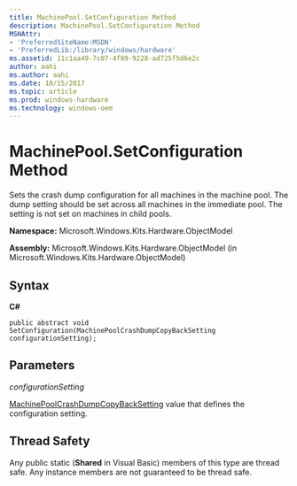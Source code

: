 ```yaml
---
title: MachinePool.SetConfiguration Method
description: MachinePool.SetConfiguration Method
MSHAttr:
- 'PreferredSiteName:MSDN'
- 'PreferredLib:/library/windows/hardware'
ms.assetid: 11c1aa49-7c07-4f89-9228-ad725f5d6e2c
author: aahi
ms.author: aahi
ms.date: 10/15/2017
ms.topic: article
ms.prod: windows-hardware
ms.technology: windows-oem
---
```


# MachinePool.SetConfiguration Method


Sets the crash dump configuration for all machines in the machine pool. The dump setting should be set across all machines in the immediate pool. The setting is not set on machines in child pools.

**Namespace:** Microsoft.Windows.Kits.Hardware.ObjectModel

**Assembly:** Microsoft.Windows.Kits.Hardware.ObjectModel (in Microsoft.Windows.Kits.Hardware.ObjectModel)

## <span id="Syntax"></span><span id="syntax"></span><span id="SYNTAX"></span>Syntax


**C#**

`public abstract void SetConfiguration(MachinePoolCrashDumpCopyBackSetting configurationSetting);`

## <span id="Parameters"></span><span id="parameters"></span><span id="PARAMETERS"></span>Parameters


*configurationSetting*

[MachinePoolCrashDumpCopyBackSetting](machinepoolcrashdumpcopybacksetting-enumeration.md) value that defines the configuration setting.

## <span id="Thread_Safety"></span><span id="thread_safety"></span><span id="THREAD_SAFETY"></span>Thread Safety


Any public static (**Shared** in Visual Basic) members of this type are thread safe. Any instance members are not guaranteed to be thread safe.

 

 






